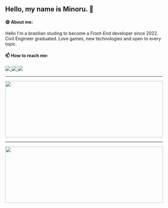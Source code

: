 ## Hello, my name is Minoru. 👋

#### 😄 About me:
Hello I'm a brazilian studing to become a Front-End developer since 2022. Civil Engineer graduated. Love games, new technologies and open to every topic.

#### 📫 How to reach me:

<a href="https://www.linkedin.com/in/cesarmatsuo/" target="_blank">
  <img src="https://img.shields.io/badge/-LinkedIn-%230077B5?style=for-the-badge&logo=linkedin&logoColor=white" target="_blank">
</a>
<a href = "mailto:cesar.minoru.matsuo@gmail.com">
  <img src="https://img.shields.io/badge/-Gmail-%23EA4335?style=for-the-badge&logo=gmail&logoColor=white" target="_blank">
</a>
 <a href="https://www.instagram.com/cesarmatsuo/" target="_blank">
  <img src="https://img.shields.io/badge/-Instagram-%23E4405F?style=for-the-badge&logo=instagram&logoColor=white" target="_blank">
</a>
 
<hr />

<img align="center" height="180em" width="100%" src="https://github-readme-stats.vercel.app/api?username=MinoruMatsuo&show_icons=true&theme=ocean_dark&include_all_commits=true&count_private=true"/>
<hr />
<img align="center" height="180em" width="100%" src="https://github-readme-stats.vercel.app/api/top-langs/?username=MinoruMatsuo&layout=compact&langs_count=7&theme=ocean_dark"/>
